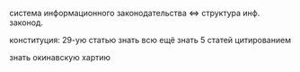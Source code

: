 система информационного законодательства <=> структура инф. законод.

конституция:
29-ую статью знать всю
ещё знать 5 статей
цитированием

знать окинавскую хартию